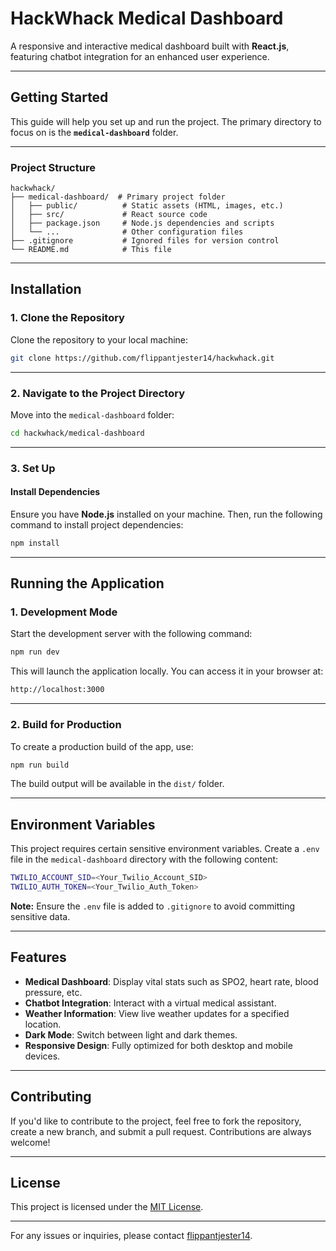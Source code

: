 # HackWhack Medical Dashboard

A responsive and interactive medical dashboard built with **React.js**, featuring chatbot integration for an enhanced user experience.

---

## **Getting Started**

This guide will help you set up and run the project. The primary directory to focus on is the **`medical-dashboard`** folder.

---

### **Project Structure**

```
hackwhack/
├── medical-dashboard/  # Primary project folder
│   ├── public/          # Static assets (HTML, images, etc.)
│   ├── src/             # React source code
│   ├── package.json     # Node.js dependencies and scripts
│   └── ...              # Other configuration files
├── .gitignore           # Ignored files for version control
└── README.md            # This file
```

---

## **Installation**

### **1. Clone the Repository**

Clone the repository to your local machine:

```bash
git clone https://github.com/flippantjester14/hackwhack.git
```

---

### **2. Navigate to the Project Directory**

Move into the `medical-dashboard` folder:

```bash
cd hackwhack/medical-dashboard
```

---

### **3. Set Up**

#### **Install Dependencies**

Ensure you have **Node.js** installed on your machine. Then, run the following command to install project dependencies:

```bash
npm install
```

---

## **Running the Application**

### **1. Development Mode**

Start the development server with the following command:

```bash
npm run dev
```

This will launch the application locally. You can access it in your browser at:

```bash
http://localhost:3000
```

---

### **2. Build for Production**

To create a production build of the app, use:

```bash
npm run build
```

The build output will be available in the `dist/` folder.

---

## **Environment Variables**

This project requires certain sensitive environment variables. Create a `.env` file in the `medical-dashboard` directory with the following content:

```bash
TWILIO_ACCOUNT_SID=<Your_Twilio_Account_SID>
TWILIO_AUTH_TOKEN=<Your_Twilio_Auth_Token>
```

**Note:** Ensure the `.env` file is added to `.gitignore` to avoid committing sensitive data.

---

## **Features**

- **Medical Dashboard**: Display vital stats such as SPO2, heart rate, blood pressure, etc.
- **Chatbot Integration**: Interact with a virtual medical assistant.
- **Weather Information**: View live weather updates for a specified location.
- **Dark Mode**: Switch between light and dark themes.
- **Responsive Design**: Fully optimized for both desktop and mobile devices.

---

## **Contributing**

If you'd like to contribute to the project, feel free to fork the repository, create a new branch, and submit a pull request. Contributions are always welcome!

---

## **License**

This project is licensed under the [MIT License](LICENSE).

---

For any issues or inquiries, please contact [flippantjester14](mailto:flippantjester14@example.com).
